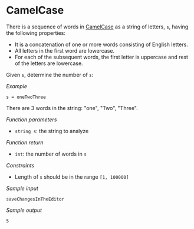 # CamelCase

There is a sequence of words in [CamelCase] as a string of letters, `s`, having the following properties:

- It is a concatenation of one or more words consisting of English letters.
- All letters in the first word are lowercase.
- For each of the subsequent words, the first letter is uppercase and rest of the letters are lowercase.

Given `s`, determine the number of `s`:

*Example*

```text
s = oneTwoThree
```

There are 3 words in the string: "one", "Two", "Three".

*Function parameters*

- `string s`: the string to analyze

*Function return*

- `int`: the number of words in `s`

*Constraints*

- Length of `s` should be in the range `[1, 100000]`

*Sample input*

```text
saveChangesInTheEditor
```

*Sample output*

```text
5
```

[CamelCase]: https://en.wikipedia.org/wiki/CamelCase
